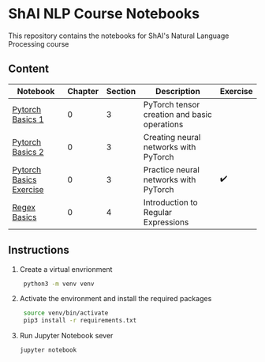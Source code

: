# ShAI NLP Course Notebooks

This repository contains the notebooks for ShAI's Natural Language Processing course

## Content
| Notebook                                                 | Chapter | Section | Description                                  | Exercise |
| -------------------------------------------------------- | ------- | ------- | -------------------------------------------- | -------- |
| [Pytorch Basics 1](PyTorch-Basics-1.ipynb)               | 0       | 3       | PyTorch tensor creation and basic operations |          |
| [Pytorch Basics 2](PyTorch-Basics-2.ipynb)               | 0       | 3       | Creating neural networks with PyTorch        |          |
| [Pytorch Basics Exercise](PyTorch-Basics-Exercise.ipynb) | 0       | 3       | Practice neural networks with PyTorch        | ✔️        |
| [Regex Basics](Regular-Expressions-Basics.ipynb)         | 0       | 4       | Introduction to Regular Expressions          |          |


## Instructions

1. Create a virtual envrionment

   ```bash
	python3 -m venv venv
   ```

2. Activate the environment and install the required packages
   ```bash
	source venv/bin/activate
	pip3 install -r requirements.txt
   ```

3. Run Jupyter Notebook sever
	```bash
	jupyter notebook
	```